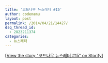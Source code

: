 ```yaml
---
title: '코드나무 뉴스레터 #15'
author: codenamu
layout: post
permalink: /2014/04/21/14427/
dsq_thread_id:
  - 2823211374
categories:
  - 뉴스레터
---
```

<div class="storify">
  <noscript>
    [<a href="//storify.com/codenamu/15" target="_blank">View the story "코드나무 뉴스레터 #15" on Storify</a>]
  </noscript>
</div>